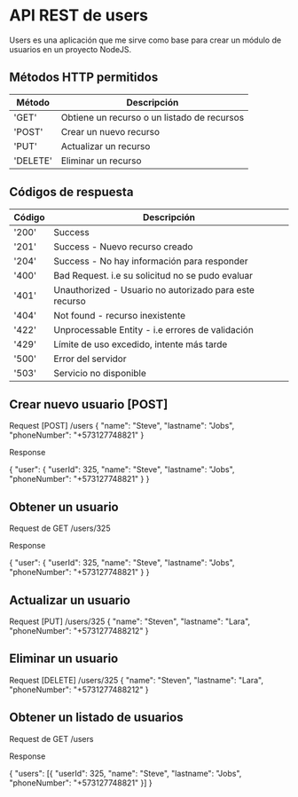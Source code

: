 # API REST de users
Users es una aplicación que me sirve como base para crear un módulo de usuarios en un proyecto NodeJS.

## Métodos HTTP permitidos

|   Método  |                Descripción                  |
| --------- | ------------------------------------------- |
| 'GET'     | Obtiene un recurso o un listado de recursos |
| 'POST'    | Crear un nuevo recurso                      |
| 'PUT'     | Actualizar un recurso                       |
| 'DELETE'  | Eliminar un recurso                         |

## Códigos de respuesta

| Código |                   Descripción                           |
| ------ | ------------------------------------------------------- |
| '200'  | Success                                                 |
| '201'  | Success - Nuevo recurso creado                          |
| '204'  | Success - No hay información para responder             |
| '400'  | Bad Request. i.e su solicitud no se pudo evaluar        |
| '401'  | Unauthorized - Usuario no autorizado para este recurso  |
| '404'  | Not found - recurso inexistente                         |
| '422'  | Unprocessable Entity - i.e errores de validación        |
| '429'  | Límite de uso excedido, intente más tarde               |
| '500'  | Error del servidor                                      |
| '503'  | Servicio no disponible                                  |

## Crear nuevo usuario [POST]

Request [POST] /users
	{
		"name": "Steve",
		"lastname": "Jobs",
		"phoneNumber": "+573127748821"
	}

Response

{
	"user": {
		"userId": 325,
		"name": "Steve",
		"lastname": "Jobs",
		"phoneNumber": "+573127748821"
	}
}

## Obtener un usuario
Request de GET /users/325

Response

{
	"user": {
		"userId": 325,
		"name": "Steve",
		"lastname": "Jobs",
		"phoneNumber": "+573127748821"
	}
}

## Actualizar un usuario
Request [PUT] /users/325
    {
        "name": "Steven",
        "lastname": "Lara",
        "phoneNumber": "+5731277488212"
    }

## Eliminar un usuario
Request [DELETE] /users/325
    {
        "name": "Steven",
        "lastname": "Lara",
        "phoneNumber": "+5731277488212"
    }

## Obtener un listado de usuarios
Request de GET /users

Response

{
    "users": [{
        "userId": 325,
        "name": "Steve",
        "lastname": "Jobs",
        "phoneNumber": "+573127748821"
    }]
}

